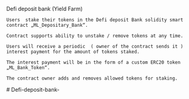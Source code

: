 Defi deposit bank (Yield Farm)

    Users  stake their tokens in the Defi deposit Bank solidity smart contract „ML_Depositary_Bank“.

    Contract supports ability to unstake / remove tokens at any time.

    Users will receive a periodic  ( owner of the contract sends it ) interest payment for the amount of tokens staked.

    The interest payment will be in the form of a custom ERC20 token „ML_Bank_Token“.

    The contract owner adds and removes allowed tokens for staking.
    
#   D e f i - d e p o s i t - b a n k - 
 
 